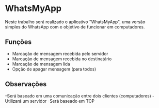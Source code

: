 # WhatsMyApp
Neste trabalho será realizado o aplicativo "WhatsMyApp", uma versão simples do WhatsApp com o objetivo de funcionar em computadores.


## Funções
- Marcação de mensagem recebida pelo servidor
- Marcação de mensagem recebida no destinatário
- Marcação de mensagem lida
- Opção de apagar mensagem (para todos)

## Observações
-Será baseado em uma comunicação entre dois clientes (computadores)
-Utilizará um servidor
-Será baseado em TCP

